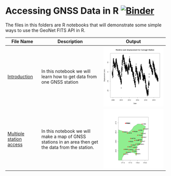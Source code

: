 # Accessing GNSS Data in R [![Binder](https://mybinder.org/badge_logo.svg)](https://mybinder.org/v2/gh/JenLowe/data_tutorials/master)
The files in this folders are R notebooks that will demonstrate some simple ways to use the GeoNet FITS API in R.

File Name                     | Description  | Output
----------------------------- | -------------|---------------------------------------
[Introduction](Introduction_to_GNSS_data_using_FITS_in_R.ipynb)|In this notebook we will learn how to get data from one GNSS station | <img src="plot.png">
[Multiple station access](Multiple_station_access_for_GNSS_data_in_R.ipynb)|In this notebook we will make a map of GNSS stations in an area then get the data from the station. | <img src="map.png">
